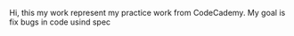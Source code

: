 Hi, this my work represent my practice work from CodeCademy. My goal is fix bugs in code usind spec
